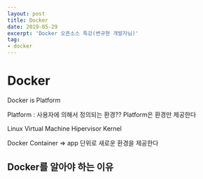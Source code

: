 ```yaml
---
layout: post
title: Docker
date: 2019-05-29
excerpt: 'Docker 오픈소스 특강(변규현 개발자님)'
tag:
- docker
---
```



# Docker 

Docker is Platform 

Platform 
: 사용자에 의해서 정의되는 환경?? Platform은 환경만 제공한다 

Linux 
Virtual Machine
Hipervisor 
Kernel 

Docker 
Container => app 단위로 새로운 환경을 제공한다 




## Docker를 알아야 하는 이유
